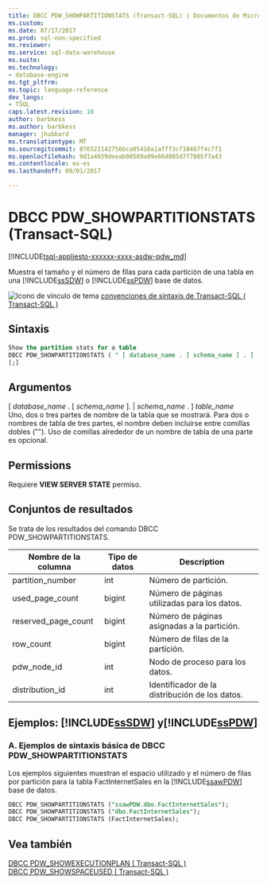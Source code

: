 ```yaml
---
title: DBCC PDW_SHOWPARTITIONSTATS (Transact-SQL) | Documentos de Microsoft
ms.custom: 
ms.date: 07/17/2017
ms.prod: sql-non-specified
ms.reviewer: 
ms.service: sql-data-warehouse
ms.suite: 
ms.technology:
- database-engine
ms.tgt_pltfrm: 
ms.topic: language-reference
dev_langs:
- TSQL
caps.latest.revision: 10
author: barbkess
ms.author: barbkess
manager: jhubbard
ms.translationtype: MT
ms.sourcegitcommit: 876522142756bca05416a1afff3cf10467f4c7f1
ms.openlocfilehash: 9d1a4659deeab00589a09e66d885d7f7005f7a43
ms.contentlocale: es-es
ms.lasthandoff: 09/01/2017

---
```

# <a name="dbcc-pdwshowpartitionstats-transact-sql"></a>DBCC PDW_SHOWPARTITIONSTATS (Transact-SQL)
[!INCLUDE[tsql-appliesto-xxxxxx-xxxx-asdw-pdw_md](../../includes/tsql-appliesto-xxxxxx-xxxx-asdw-pdw-md.md)]

Muestra el tamaño y el número de filas para cada partición de una tabla en una [!INCLUDE[ssSDW](../../includes/sssdw-md.md)] o [!INCLUDE[ssPDW](../../includes/sspdw-md.md)] base de datos.
  
![Icono de vínculo de tema](../../database-engine/configure-windows/media/topic-link.gif "icono de vínculo de tema") [convenciones de sintaxis de Transact-SQL &#40; Transact-SQL &#41;](../../t-sql/language-elements/transact-sql-syntax-conventions-transact-sql.md)
  
## <a name="syntax"></a>Sintaxis  
  
```sql
Show the partition stats for a table  
DBCC PDW_SHOWPARTITIONSTATS ( " [ database_name . [ schema_name ] . ] | [ schema_name.] table_name  ")  
[;]  
```  
  
## <a name="arguments"></a>Argumentos  
 [ *database_name* . [ *schema_name* ]. | *schema_name* . ] *table_name*  
 Uno, dos o tres partes de nombre de la tabla que se mostrará.  Para dos o nombres de tabla de tres partes, el nombre deben incluirse entre comillas dobles (""). Uso de comillas alrededor de un nombre de tabla de una parte es opcional.  
  
## <a name="permissions"></a>Permissions
Requiere **VIEW SERVER STATE** permiso.
  
## <a name="result-sets"></a>Conjuntos de resultados  
Se trata de los resultados del comando DBCC PDW_SHOWPARTITIONSTATS.
  
|Nombre de la columna|Tipo de datos|Description|  
|-----------------|---------------|-----------------|  
|partition_number|int|Número de partición.|  
|used_page_count|bigint|Número de páginas utilizadas para los datos.|  
|reserved_page_count|bigint|Número de páginas asignadas a la partición.|  
|row_count|bigint|Número de filas de la partición.|  
|pdw_node_id|int|Nodo de proceso para los datos.|  
|distribution_id|int|Identificador de la distribución de los datos.|  
  
## <a name="examples-includesssdwincludessssdw-mdmd-and-includesspdwincludessspdw-mdmd"></a>Ejemplos: [!INCLUDE[ssSDW](../../includes/sssdw-md.md)] y[!INCLUDE[ssPDW](../../includes/sspdw-md.md)]  
### <a name="a-dbcc-pdwshowpartitionstats-basic-syntax-examples"></a>A. Ejemplos de sintaxis básica de DBCC PDW_SHOWPARTITIONSTATS  
Los ejemplos siguientes muestran el espacio utilizado y el número de filas por partición para la tabla FactInternetSales en la [!INCLUDE[ssawPDW](../../includes/ssawpdw-md.md)] base de datos.
  
```sql
DBCC PDW_SHOWPARTITIONSTATS ("ssawPDW.dbo.FactInternetSales");  
DBCC PDW_SHOWPARTITIONSTATS ("dbo.FactInternetSales");  
DBCC PDW_SHOWPARTITIONSTATS (FactInternetSales);  
```  
## <a name="see-also"></a>Vea también
[DBCC PDW_SHOWEXECUTIONPLAN &#40; Transact-SQL &#41;](dbcc-pdw-showexecutionplan-transact-sql.md)  
[DBCC PDW_SHOWSPACEUSED &#40; Transact-SQL &#41;](dbcc-pdw-showspaceused-transact-sql.md)  
  

